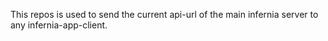 This repos is used to send the current api-url of the main infernia server to any infernia-app-client.
